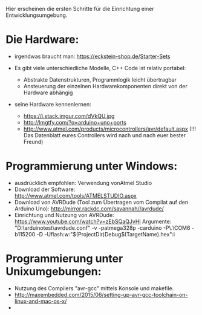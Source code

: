 Hier erscheinen die ersten Schritte für die Einrichtung einer Entwicklungsumgebung.

# Die Hardware:
* irgendwas braucht man: https://eckstein-shop.de/Starter-Sets
* Es gibt viele unterschiedliche Modelle, C++ Code ist relativ portabel:
   * Abstrakte Datenstrukturen, Programmlogik leicht übertragbar
   * Ansteuerung der einzelnen Hardwarekomponenten direkt von der Hardware abhängig

* seine Hardware kennenlernen:
   * https://i.stack.imgur.com/dVkQU.jpg
   * http://lmgtfy.com/?q=arduino+uno+ports
   * http://www.atmel.com/products/microcontrollers/avr/default.aspx (!!! Das Datenblatt eures Controllers wird nach und nach euer bester Freund)

# Programmierung unter Windows:
* ausdrücklich empfohlen: Verwendung vonAtmel Studio
* Download der Software: http://www.atmel.com/tools/ATMELSTUDIO.aspx
* Download von AVRDude (Tool zum Übertragen vom Compilat auf den Arduino Uno):
http://mirror.rackdc.com/savannah//avrdude/
* Einrichtung und Nutzung von AVRDude:
https://www.youtube.com/watch?v=zEbSQaQJvHI
Argumente: "D:\arduinotest\avrdude.conf" -v -patmega328p -carduino -P\\.\COM6 -b115200 -D -Uflash:w:"$(ProjectDir)Debug\$(TargetName).hex":i

# Programmierung unter Unixumgebungen:
* Nutzung des Compilers "avr-gcc" mittels Konsole und makefile.
* http://maxembedded.com/2015/06/setting-up-avr-gcc-toolchain-on-linux-and-mac-os-x/
* 
